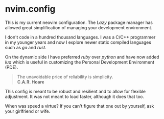 # nvim.config

This is my current neovim configuration.
The _Lazy_ package manager has allowed great simplification of managing your
development environment.

I don't code in a hundred thousand languages.  I was a C/C++ programmer in
my younger years and now I explore newer static compiled languages such as
_go_ and _rust_.

On the dynamic side I have preferred _ruby_ over _python_ and have now added
_lua_ which is useful in customizing the Personal Development Environment (PDE).

> The unavoidable price of reliability is simplicity.  
> **C.A.R. Hoare**

This config is meant to be robust and resilient and to allow for flexible
adjustment.  It was not meant to load faster, although it does that too.

When was speed a virtue?  If you can't figure that one out by yourself,
ask your girlfriend or wife.

